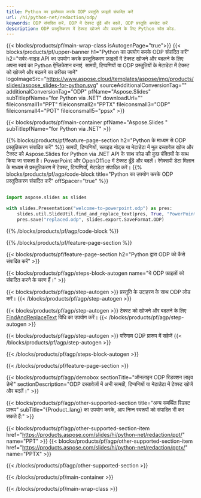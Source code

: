 ```yaml
---
title: Python का इस्तेमाल करके ODP प्रस्तुति फ़ाइलें संपादित करें
url: /hi/python-net/redaction/odp/
keywords: ODP संपादित करें, ODP में टेक्स्ट ढूंढें और बदलें, ODP प्रस्तुति अपडेट करें
description: ODP प्रस्तुतिकरण में टेक्स्ट खोजने और बदलने के लिए Python स्रोत कोड.
---
```


{{< blocks/products/pf/main-wrap-class isAutogenPage="true">}}
{{< blocks/products/pf/upper-banner h1="Python का उपयोग करके ODP संपादित करें" h2="सर्वर-साइड API का उपयोग करके प्रस्तुतिकरण फ़ाइलों में टेक्स्ट खोजने और बदलने के लिए अपना स्वयं का Python ऐप्लिकेशन बनाएं. सामग्री, टिप्पणियों या ODP प्रस्तुतियों के मेटाडेटा में टेक्स्ट को खोजने और बदलने का तरीका जानें" logoImageSrc="https://www.aspose.cloud/templates/aspose/img/products/slides/aspose_slides-for-python.svg" sourceAdditionalConversionTag="" additionalConversionTag="ODP" pfName="Aspose.Slides" subTitlepfName="for Python via .NET" downloadUrl="" fileiconsmall1="PPT" fileiconsmall2="PPTX" fileiconsmall3="ODP" fileiconsmall4="POT" fileiconsmall5="ppsx" >}}

{{< blocks/products/pf/main-container pfName="Aspose.Slides " subTitlepfName="for Python via .NET" >}}

{{% blocks/products/pf/feature-page-section  h2="Python के माध्यम से ODP प्रस्तुतिकरण संपादित करें" %}}
सामग्री, टिप्पणियों, स्लाइड नोट्स या मेटाडेटा में मूल दस्तावेज़ खोज और टेक्स्ट को Aspose.Slides for Python via .NET API के साथ कोड की कुछ पंक्तियों के साथ किया जा सकता है। PowerPoint और OpenOffice में टेक्स्ट ढूँढें और बदलें। रेगेक्सपी डेटा मिलान के माध्यम से प्रस्तुतिकरण में टेक्स्ट, टिप्पणियाँ, मेटाडेटा संपादित करें।
{{% blocks/products/pf/agp/code-block title="Python का उपयोग करके ODP प्रस्तुतिकरण संपादित करें" offSpacer="true" %}}

```py

import aspose.slides as slides

with slides.Presentation("welcome-to-powerpoint.odp") as pres:
    slides.util.SlideUtil.find_and_replace_text(pres, True, "PowerPoint", "Aspose.Slides", None)
    pres.save("replaced.odp", slides.export.SaveFormat.ODP)
```

{{% /blocks/products/pf/agp/code-block %}}

{{% /blocks/products/pf/feature-page-section %}}

{{< blocks/products/pf/feature-page-section  h2="Python द्वारा ODP को कैसे संपादित करें" >}}

{{< blocks/products/pf/agp/steps-block-autogen name="ये ODP फ़ाइलों को संपादित करने के चरण हैं।" >}}

{{< blocks/products/pf/agp/step-autogen >}}
प्रस्तुति के उदाहरण के साथ ODP लोड करें।
{{< /blocks/products/pf/agp/step-autogen >}}

{{< blocks/products/pf/agp/step-autogen >}}
टेक्स्ट को खोजने और बदलने के लिए [FindAndReplaceText](https://reference.aspose.com/slides/python-net/aspose.slides.util/slideutil/) विधि का उपयोग करें।
{{< /blocks/products/pf/agp/step-autogen >}}

{{< blocks/products/pf/agp/step-autogen >}}
परिणाम ODP प्रारूप में सहेजें
{{< /blocks/products/pf/agp/step-autogen >}}

{{< /blocks/products/pf/agp/steps-block-autogen >}}

{{< /blocks/products/pf/feature-page-section >}}

{{< blocks/products/pf/agp/demobox sectionTitle="ऑनलाइन ODP रिडक्शन लाइव डेमो" sectionDescription="ODP दस्तावेज़ों में अभी सामग्री, टिप्पणियों या मेटाडेटा में टेक्स्ट खोजें और बदलें।" >}}

{{< blocks/products/pf/agp/other-supported-section title="अन्य समर्थित रिडक्ट प्रारूप" subTitle="{Product_lang} का उपयोग करके, आप निम्न स्वरूपों को संपादित भी कर सकते हैं:" >}}

{{< blocks/products/pf/agp/other-supported-section-item href="https://products.aspose.com/slides/hi/python-net/redaction/ppt/" name="PPT" >}}
{{< blocks/products/pf/agp/other-supported-section-item href="https://products.aspose.com/slides/hi/python-net/redaction/pptx/" name="PPTX" >}}


{{< /blocks/products/pf/agp/other-supported-section >}}

{{< /blocks/products/pf/main-container >}}
    
{{< /blocks/products/pf/main-wrap-class >}}